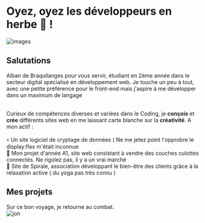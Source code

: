 # Oyez, oyez les développeurs en herbe 🤴 ! 

![images](https://user-images.githubusercontent.com/75830815/190201186-494adac2-536a-4d26-acb7-0832462e8922.jpg)

## Salutations
Alban de Braquilanges pour vous servir, étudiant en 2ème année dans le secteur digital spécialisé en développement web. Je touche un peu à tout, avec une petite préférence pour le front-end mais j'aspire à me développer dans un maximum de langage<br><br>

Curieux de compétences diverses et variées dans le Coding, je **conçois** et **crée** différents sites web en me laissant carte blanche sur la **créativité**.
A mon actif :<br><br>
 💀  Un site logiciel de cryptage de données ( Ne me jetez point l'opprobre le display:flex m'était inconnue <br>
 👼  Mon projet d'année A1, site web consistant à vendre des couches culottes connectés. Ne rigolez pas, il y a un vrai marché<br>
 💆  Site de Spirale, association développant le bien-être des clients grâce à la relaxation active ( du yoga pas très connu )<br>
 
## Mes projets

Sur ce bon voyage, je retourne au combat. <br>
![jon](https://user-images.githubusercontent.com/75830815/189872788-9e536bfe-919e-4ce2-a0bf-b767f1c1f581.gif)















<!--
**albanledev/albanledev** is a ✨ _special_ ✨ repository because its `README.md` (this file) appears on your GitHub profile.

Here are some ideas to get you started:

- 🔭 I’m currently working on ...
- 🌱 I’m currently learning ...
- 👯 I’m looking to collaborate on ...
- 🤔 I’m looking for help with ...
- 💬 Ask me about ...
- 📫 How to reach me: ...
- 😄 Pronouns: ...
- ⚡ Fun fact: ...
-->
